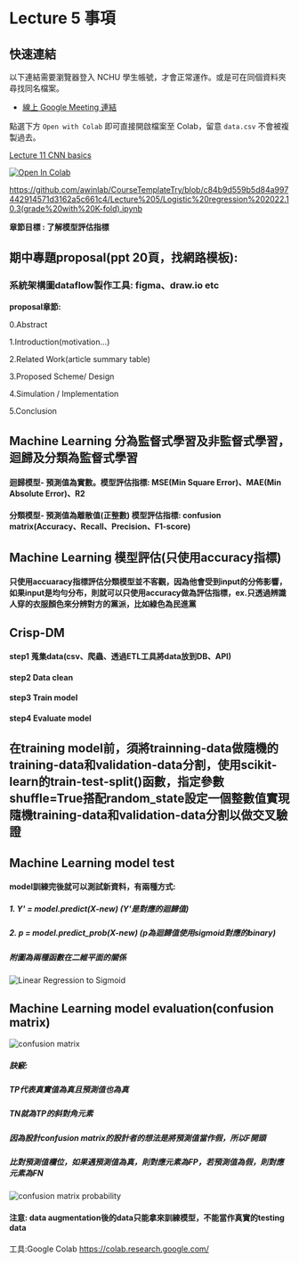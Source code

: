 # Lecture 5 事項
## 快速連結
以下連結需要瀏覽器登入 NCHU 學生帳號，才會正常運作。或是可在同個資料夾尋找同名檔案。
- [線上 Google Meeting 連結](https://lms2020.nchu.edu.tw/media/doc/86493)

點選下方 ```Open with Colab``` 即可直接開啟檔案至 Colab，留意 ```data.csv``` 不會被複製過去。

[Lecture 11 CNN basics]()

[![Open In Colab](https://colab.research.google.com/assets/colab-badge.svg)](https://github.com/awinlab/CourseTemplateTry/blob/c84b9d559b5d84a997442914571d3162a5c661c4/Lecture%205/Logistic%20regression%202022.10.3(grade%20with%20K-fold).ipynb)

https://github.com/awinlab/CourseTemplateTry/blob/c84b9d559b5d84a997442914571d3162a5c661c4/Lecture%205/Logistic%20regression%202022.10.3(grade%20with%20K-fold).ipynb

**章節目標 : 了解模型評估指標**


## 期中專題proposal(ppt 20頁，找網路模板):
### 系統架構圖dataflow製作工具: figma、draw.io etc

**proposal章節:**

0.Abstract

1.Introduction(motivation…)

2.Related Work(article summary table)

3.Proposed Scheme/ Design

4.Simulation / Implementation

5.Conclusion

## Machine Learning 分為監督式學習及非監督式學習，迴歸及分類為監督式學習
#### 迴歸模型- 預測值為實數。模型評估指標: MSE(Min Square Error)、MAE(Min Absolute Error)、R2
#### 分類模型- 預測值為離散值(正整數) 模型評估指標: confusion matrix(Accuracy、Recall、Precision、F1-score)
## Machine Learning 模型評估(只使用accuracy指標)
#### 只使用accuaracy指標評估分類模型並不客觀，因為他會受到input的分佈影響，如果input是均勻分布，則就可以只使用accuracy做為評估指標，ex.只透過辨識人穿的衣服顏色來分辨對方的黨派，比如綠色為民進黨
## Crisp-DM
#### step1 蒐集data(csv、爬蟲、透過ETL工具將data放到DB、API)
#### step2 Data clean
#### step3 Train model
#### step4 Evaluate model
## 在training model前，須將trainning-data做隨機的training-data和validation-data分割，使用scikit-learn的train-test-split()函數，指定參數shuffle=True搭配random_state設定一個整數值實現隨機training-data和validation-data分割以做交叉驗證
## Machine Learning model test
#### model訓練完後就可以測試新資料，有兩種方式:
##### 1. Y' = model.predict(X-new) (Y'是對應的迴歸值)
##### 2. p = model.predict_prob(X-new) (p為迴歸值使用sigmoid對應的binary)
##### 附圖為兩種函數在二維平面的關係
![Linear Regression to Sigmoid](https://user-images.githubusercontent.com/113489075/193989318-c794442e-8e2f-4024-9f3b-edcba1d59c1f.png)
## Machine Learning model evaluation(confusion matrix)
![confusion matrix](https://user-images.githubusercontent.com/113489075/193990784-3975d55c-ad33-4094-a9c4-d48c95f26db9.png)
##### 訣竅: 
##### TP代表真實值為真且預測值也為真
##### TN就為TP的斜對角元素
##### 因為設計confusion matrix的設計者的想法是將預測值當作假，所以F開頭
##### 比對預測值欄位，如果遇預測值為真，則對應元素為FP，若預測值為假，則對應元素為FN

![confusion matrix probability](https://user-images.githubusercontent.com/113489075/194028164-c144ce67-5d5c-4f48-9dbb-cc398f8eaca2.png)


#### 注意: data augmentation後的data只能拿來訓練模型，不能當作真實的testing data



工具:Google Colab
https://colab.research.google.com/
